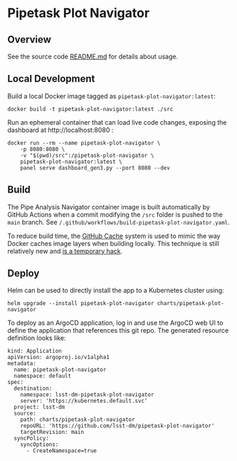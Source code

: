 Pipetask Plot Navigator
============================

Overview
------------------------

See the source code [README.md](./src/README.md) for details about usage.

Local Development
------------------------

Build a local Docker image tagged as `pipetask-plot-navigator:latest`:
```
docker build -t pipetask-plot-navigator:latest ./src
```

Run an ephemeral container that can load live code changes, exposing the dashboard at http://localhost:8080 :
```
docker run --rm --name pipetask-plot-navigator \
    -p 8080:8080 \
    -v "$(pwd)/src":/pipetask-plot-navigator \
    pipetask-plot-navigator:latest \
    panel serve dashboard_gen3.py --port 8080 --dev
```
Build
------------------------

The Pipe Analysis Navigator container image is built automatically by GitHub Actions when a commit modifying the `/src` folder is pushed to the `main` branch. See `/.github/workflows/build-pipetask-plot-navigator.yaml`. 

To reduce build time, the [GitHub Cache](https://docs.github.com/en/actions/guides/caching-dependencies-to-speed-up-workflows) system is used to mimic the way Docker caches image layers when building locally. This technique is still relatively new and [is a temporary hack](https://github.com/docker/build-push-action/blob/master/docs/advanced/cache.md#github-cache).


Deploy
------------------------

Helm can be used to directly install the app to a Kubernetes cluster using:

```
helm upgrade --install pipetask-plot-navigator charts/pipetask-plot-navigator
```

To deploy as an ArgoCD application, log in and use the ArgoCD web UI to define the application that references this git repo. The generated resource definition looks like:

```
kind: Application
apiVersion: argoproj.io/v1alpha1
metadata:
  name: pipetask-plot-navigator
  namespace: default
spec:
  destination:
    namespace: lsst-dm-pipetask-plot-navigator
    server: 'https://kubernetes.default.svc'
  project: lsst-dm
  source:
    path: charts/pipetask-plot-navigator
    repoURL: 'https://github.com/lsst-dm/pipetask-plot-navigator'
    targetRevision: main
  syncPolicy:
    syncOptions:
      - CreateNamespace=true
```
